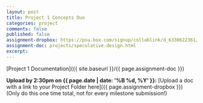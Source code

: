 ```yaml
---
layout: post
title: Project 1 Concepts Due
categories: project
comments: false
published: false
assignment-dropbox: https://psu.box.com/signup/collablink/d_6330622361/13671f0b80e52a
assignment-doc: projects/speculative-design.html
excerpt:
---
```


[Project 1 Documentation]({{ site.baseurl }}/{{ page.assignment-doc }})  

**Upload by 2:30pm on {{ page.date | date: '%B %d, %Y' }}:** [Upload a doc with a link to your Project Folder here]({{ page.assignment-dropbox }}) (Only do this one time total, not for every milestone submission!)
